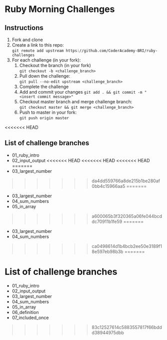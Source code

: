 # Ruby Morning Challenges

## Instructions
1. Fork and clone
2. Create a link to this repo: <br/>
   `git remote add upstream https://github.com/CoderAcademy-BRI/ruby-challenges`
3. For each challenge (in your fork):
    1. Checkout the branch (in your fork)<br/>
     `git checkout -b <challenge_branch>`
    3. Pull down the challenge: <br/>
     `git pull --no-edit upstream <challenge_branch>`
    4. Complete the challenge
    5. Add and commit your changes
    `git add . && git commit -m "<insert commit message>"`
    6. Checkout master branch and merge challenge branch:<br/>
    `git checkout master && git merge <challenge_branch>`
    7. Push to master in your fork:<br/>
     `git push origin master`

<<<<<<< HEAD
## List of challenge branches
* 01_ruby_intro
* 02_input_output
<<<<<<< HEAD
<<<<<<< HEAD
<<<<<<< HEAD
=======
* 03_largest_number
>>>>>>> da4dd559766a8de215b1be280af0bb4c15966aa5
=======
* 03_largest_number
* 04_sum_numbers
* 05_in_array
>>>>>>> a600065b3f320365a06fe044bcddc70911b1fe59
=======
* 03_largest_number
* 04_sum_numbers
>>>>>>> ca0498614d1b4bcb2ee50e3189f18e597eb98b3b
=======
# List of challenge branches
* 01_ruby_intro
* 02_input_output
* 03_largest_number
* 04_sum_numbers
* 05_in_array
* 06_definition
* 07_included_once
>>>>>>> 83c12527614c5883557817f66bddd38944975dbb
